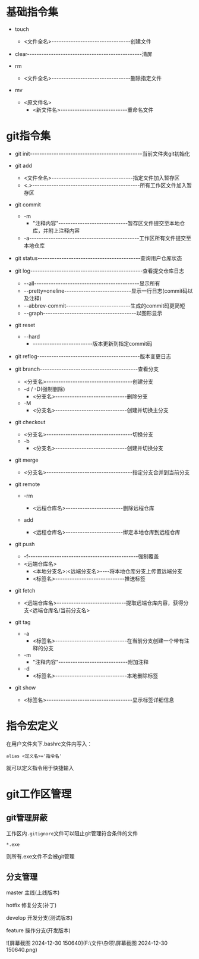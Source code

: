 # 基础指令集

+ touch
  + <文件全名>---------------------------------创建文件

+ clear------------------------------------------------清屏
+ rm
  + <文件全名>---------------------------------删除指定文件
+ mv
  + <原文件名>
    + <新文件名>----------------------------重命名文件


# git指令集

+ git init-----------------------------------------------当前文件夹git初始化
+ git add
  + <文件全名>----------------------------------指定文件加入暂存区
  + <.>---------------------------------------------所有工作区文件加入暂存区
+ git commit
  + -m
    + "注释内容"-----------------------------暂存区文件提交至本地仓库，并附上注释内容
  + -a----------------------------------------------工作区所有文件提交至本地仓库
+ git status-------------------------------------------查询用户仓库状态
+ git log-----------------------------------------------查看提交仓库日志
  + --all--------------------------------------------显示所有
  + --pretty=oneline----------------------------显示一行日志(commit码以及注释)
  + --abbrev-commit---------------------------生成的commit码更简短
  + --graph---------------------------------------以图形显示
+ git reset
  + --hard 
    + <commitID>-------------------------版本更新到指定commit码
+ git reflog-------------------------------------------版本变更日志
+ git branch-----------------------------------------查看分支
  + <分支名>------------------------------------创建分支
  + -d / -D(强制删除)
    + <分支名>------------------------------删除分支
  + -M
    + <分支名>------------------------------创建并切换主分支
+ git checkout
  + <分支名>------------------------------------切换分支
  + -b
    + <分支名>------------------------------创建并切换分支
+ git merge
  + <分支名>------------------------------------指定分支合并到当前分支
+ git remote
  + -rm
    + <远程仓库名>------------------------删除远程仓库

  + add
    + <远程仓库名>------------------------绑定本地仓库到远程仓库
  
+ git push
  + -f----------------------------------------------强制覆盖
  + <远端仓库名>
    + <本地分支名>:<远端分支名>----将本地仓库分支上传置远端分支
    + <标签名>-----------------------------推送标签
+ git fetch
  + <远端仓库名>-----------------------------提取远端仓库内容，获得分支<远端仓库名/当前分支名>

+ git tag
  + -a
    + <标签名>------------------------------在当前分支创建一个带有注释的分支
  + -m
    + "注释内容"-----------------------------附加注释
  + -d
    + <标签名>------------------------------本地删除标签
+ git show
  + <标签名>------------------------------------显示标签详细信息


# 指令宏定义

在用户文件夹下.bashrc文件内写入：

```
alias <定义名>='指令名'
```

就可以定义指令用于快捷输入

# git工作区管理

## git管理屏蔽

工作区内`.gitignore`文件可以阻止git管理符合条件的文件

```.gitignore
*.exe
```

则所有.exe文件不会被git管理

## 分支管理

master	  主线(上线版本)

hotfix	     修复分支(补丁)

develop	 开发分支(测试版本)

feature	  操作分支(开发版本)

![屏幕截图 2024-12-30 150640](F:\文件\杂项\屏幕截图 2024-12-30 150640.png)